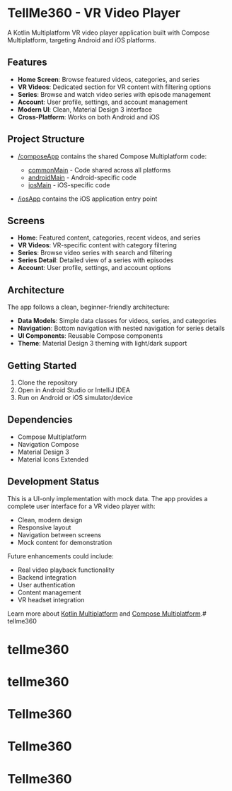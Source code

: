 # TellMe360 - VR Video Player

A Kotlin Multiplatform VR video player application built with Compose Multiplatform, targeting Android and iOS platforms.

## Features

- **Home Screen**: Browse featured videos, categories, and series
- **VR Videos**: Dedicated section for VR content with filtering options
- **Series**: Browse and watch video series with episode management
- **Account**: User profile, settings, and account management
- **Modern UI**: Clean, Material Design 3 interface
- **Cross-Platform**: Works on both Android and iOS

## Project Structure

* [/composeApp](./composeApp/src) contains the shared Compose Multiplatform code:
  - [commonMain](./composeApp/src/commonMain/kotlin) - Code shared across all platforms
  - [androidMain](./composeApp/src/androidMain/kotlin) - Android-specific code
  - [iosMain](./composeApp/src/iosMain/kotlin) - iOS-specific code

* [/iosApp](./iosApp/iosApp) contains the iOS application entry point

## Screens

- **Home**: Featured content, categories, recent videos, and series
- **VR Videos**: VR-specific content with category filtering
- **Series**: Browse video series with search and filtering
- **Series Detail**: Detailed view of a series with episodes
- **Account**: User profile, settings, and account options

## Architecture

The app follows a clean, beginner-friendly architecture:
- **Data Models**: Simple data classes for videos, series, and categories
- **Navigation**: Bottom navigation with nested navigation for series details
- **UI Components**: Reusable Compose components
- **Theme**: Material Design 3 theming with light/dark support

## Getting Started

1. Clone the repository
2. Open in Android Studio or IntelliJ IDEA
3. Run on Android or iOS simulator/device

## Dependencies

- Compose Multiplatform
- Navigation Compose
- Material Design 3
- Material Icons Extended

## Development Status

This is a UI-only implementation with mock data. The app provides a complete user interface for a VR video player with:
- Clean, modern design
- Responsive layout
- Navigation between screens
- Mock content for demonstration

Future enhancements could include:
- Real video playback functionality
- Backend integration
- User authentication
- Content management
- VR headset integration

Learn more about [Kotlin Multiplatform](https://www.jetbrains.com/help/kotlin-multiplatform-dev/get-started.html) and [Compose Multiplatform](https://www.jetbrains.com/lp/compose-multiplatform/).# tellme360
# tellme360
# tellme360
# Tellme360
# Tellme360
# Tellme360
